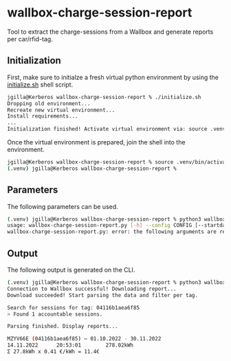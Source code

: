 # wallbox-charge-session-report
Tool to extract the charge-sessions from a Wallbox and generate reports per car/rfid-tag.

## Initialization
First, make sure to initialze a fresh virtual python environment by using the [initialize.sh](initialize.sh) shell script.

```bash
jgilla@Kerberos wallbox-charge-session-report % ./initialize.sh 
Dropping old environment...
Recreate new virtual environment...
Install requirements...
...
Initialization finished! Activate virtual environment via: source .venv/bin/activate
```

Once the virtual environment is prepared, join the shell into the environment.

```bash
jgilla@Kerberos wallbox-charge-session-report % source .venv/bin/activate
(.venv) jgilla@Kerberos wallbox-charge-session-report %
```

## Parameters
The following parameters can be used.

```bash
(.venv) jgilla@Kerberos wallbox-charge-session-report % python3 wallbox-charge-session-report.py
usage: wallbox-charge-session-report.py [-h] --config CONFIG [--startdate STARTDATE] [--enddate ENDDATE]
wallbox-charge-session-report.py: error: the following arguments are required: --config
```

## Output
The following output is generated on the CLI.

```bash
(.venv) jgilla@Kerberos wallbox-charge-session-report % python3 wallbox-charge-session-report.py --config config.yml --startdate 2022-10-01 --enddate 2022-11-30
Connection to Wallbox successful! Downloading report...
Download succeeded! Start parsing the data and filter per tag.

Search for sessions for tag: 04116b1aea6f85
> Found 1 accountable sessions.

Parsing finished. Display reports...

MZYV66E (04116b1aea6f85) – 01.10.2022 - 30.11.2022
14.11.2022      20:53:01        278.02kWh
Σ 27.8kWh x 0.41 €/kWh = 11.4€
```